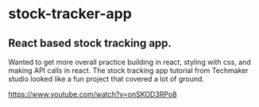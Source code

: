 # stock-tracker-app
React based stock tracking app.
---
Wanted to get more overall practice building in react, styling with css, and making API calls in react. 
The stock tracking app tutorial from Techmaker studio looked like a fun project that covered a lot of ground.  

https://www.youtube.com/watch?v=onSKOD3RPo8
